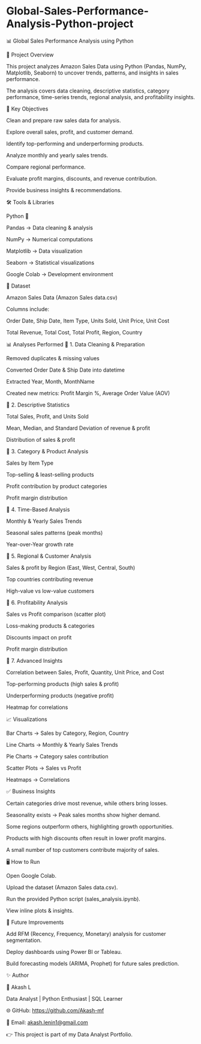# Global-Sales-Performance-Analysis-Python-project
📊 Global Sales Performance Analysis using Python

📌 Project Overview

This project analyzes Amazon Sales Data using Python (Pandas, NumPy, Matplotlib, Seaborn) to uncover trends, patterns, and insights in sales performance.

The analysis covers data cleaning, descriptive statistics, category performance, time-series trends, regional analysis, and profitability insights.

🚀 Key Objectives

Clean and prepare raw sales data for analysis.

Explore overall sales, profit, and customer demand.

Identify top-performing and underperforming products.

Analyze monthly and yearly sales trends.

Compare regional performance.

Evaluate profit margins, discounts, and revenue contribution.

Provide business insights & recommendations.

🛠️ Tools & Libraries

Python 🐍

Pandas → Data cleaning & analysis

NumPy → Numerical computations

Matplotlib → Data visualization

Seaborn → Statistical visualizations

Google Colab → Development environment

📂 Dataset

Amazon Sales Data (Amazon Sales data.csv)

Columns include:

Order Date, Ship Date, Item Type, Units Sold, Unit Price, Unit Cost

Total Revenue, Total Cost, Total Profit, Region, Country

📊 Analyses Performed
🔹 1. Data Cleaning & Preparation

Removed duplicates & missing values

Converted Order Date & Ship Date into datetime

Extracted Year, Month, MonthName

Created new metrics: Profit Margin %, Average Order Value (AOV)

🔹 2. Descriptive Statistics

Total Sales, Profit, and Units Sold

Mean, Median, and Standard Deviation of revenue & profit

Distribution of sales & profit

🔹 3. Category & Product Analysis

Sales by Item Type

Top-selling & least-selling products

Profit contribution by product categories

Profit margin distribution

🔹 4. Time-Based Analysis

Monthly & Yearly Sales Trends

Seasonal sales patterns (peak months)

Year-over-Year growth rate

🔹 5. Regional & Customer Analysis

Sales & profit by Region (East, West, Central, South)

Top countries contributing revenue

High-value vs low-value customers

🔹 6. Profitability Analysis

Sales vs Profit comparison (scatter plot)

Loss-making products & categories

Discounts impact on profit

Profit margin distribution

🔹 7. Advanced Insights

Correlation between Sales, Profit, Quantity, Unit Price, and Cost

Top-performing products (high sales & profit)

Underperforming products (negative profit)

Heatmap for correlations

📈 Visualizations

Bar Charts → Sales by Category, Region, Country

Line Charts → Monthly & Yearly Sales Trends

Pie Charts → Category sales contribution

Scatter Plots → Sales vs Profit

Heatmaps → Correlations

✅ Business Insights

Certain categories drive most revenue, while others bring losses.

Seasonality exists → Peak sales months show higher demand.

Some regions outperform others, highlighting growth opportunities.

Products with high discounts often result in lower profit margins.

A small number of top customers contribute majority of sales.

🖥️ How to Run

Open Google Colab.

Upload the dataset (Amazon Sales data.csv).

Run the provided Python script (sales_analysis.ipynb).

View inline plots & insights.

📌 Future Improvements

Add RFM (Recency, Frequency, Monetary) analysis for customer segmentation.

Deploy dashboards using Power BI or Tableau.

Build forecasting models (ARIMA, Prophet) for future sales prediction.

✨ Author

👤 Akash L

Data Analyst | Python Enthusiast | SQL Learner

🌐 GitHub: https://github.com/Akash-mf

📧 Email: akash.lenin1@gmail.com

👉 This project is part of my Data Analyst Portfolio.
